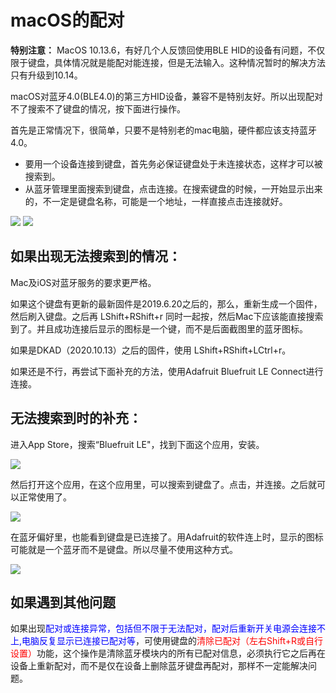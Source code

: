 # macOS的配对

**特别注意：** MacOS 10.13.6，有好几个人反馈回使用BLE HID的设备有问题，不仅限于键盘，具体情况就是能配对能连接，但是无法输入。这种情况暂时的解决方法只有升级到10.14。

macOS对蓝牙4.0\(BLE4.0\)的第三方HID设备，兼容不是特别友好。所以出现配对不了搜索不了键盘的情况，按下面进行操作。

首先是正常情况下，很简单，只要不是特别老的mac电脑，硬件都应该支持蓝牙4.0。

  - 要用一个设备连接到键盘，首先务必保证键盘处于未连接状态，这样才可以被搜索到。
  - 从蓝牙管理里面搜索到键盘，点击连接。在搜索键盘的时候，一开始显示出来的，不一定是键盘名称，可能是一个地址，一样直接点击连接就好。

<div style="width: 600px">

![](/assets/mac-pairing-001.png)
![](/assets/mac-pairing-002.png)
</div>

## 如果出现无法搜索到的情况：

Mac及iOS对蓝牙服务的要求更严格。

如果这个键盘有更新的最新固件是2019.6.20之后的，那么，重新生成一个固件，然后刷入键盘。之后再 <key>LShift+RShift+r</key> 同时一起按，然后Mac下应该能直接搜索到了。并且成功连接后显示的图标是一个键，而不是后面截图里的蓝牙图标。

如果是DKAD（2020.10.13）之后的固件，使用 <key>LShift+RShift+LCtrl+r</key>。

如果还是不行，再尝试下面补充的方法，使用Adafruit Bluefruit LE Connect进行连接。

## 无法搜索到时的补充：

进入App Store，搜索“Bluefruit LE"，找到下面这个应用，安装。
<div style="width: 600px">

![](/assets/mac_pairing_01.png)
</div>

然后打开这个应用，在这个应用里，可以搜索到键盘了。点击，并连接。之后就可以正常使用了。
<div style="width: 600px">

![](/assets/mac_pairing_02.png)
</div>

在蓝牙偏好里，也能看到键盘是已连接了。用Adafruit的软件连上时，显示的图标可能就是一个蓝牙而不是键盘。所以尽量不使用这种方式。
<div style="width: 600px">

![](/assets/mac_pairing_03.png)
</div>

## 如果遇到其他问题

如果出现<html><font color="blue">配对或连接异常，包括但不限于无法配对，配对后重新开关电源会连接不上,电脑反复显示已连接已配对等</font></html>，可使用键盘的<html><font color="red">清除已配对（左右Shift+R或自行设置）</font></html>功能，这个操作是清除蓝牙模块内的所有已配对信息，必须执行它之后再在设备上重新配对，而不是仅在设备上删除蓝牙键盘再配对，那样不一定能解决问题。

